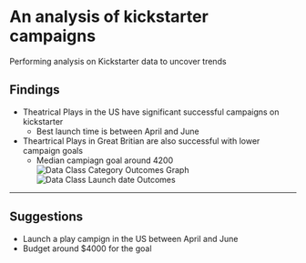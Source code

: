 # An analysis of kickstarter campaigns
Performing analysis on Kickstarter data to uncover trends
## Findings
* Theatrical Plays in the US have significant successful campaigns on kickstarter
  - Best launch time is between April and June
* Theartrical Plays in Great Britian are also successful with lower campaign goals
  - Median campiagn goal around 4200
![Data Class Category Outcomes Graph](https://user-images.githubusercontent.com/115188500/196483612-50c90ae2-aefc-458f-82d3-78765a4f4b7e.png)
![Data Class Launch date Outcomes](https://user-images.githubusercontent.com/115188500/196483695-72a00bdc-c318-4939-a13d-e68a72fcb709.png)
---
## Suggestions
* Launch a play campign in the US between April and June
* Budget around $4000 for the goal
